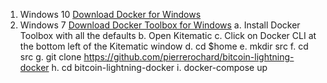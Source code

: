 1. Windows 10 [Download Docker for Windows](https://download.docker.com/win/stable/Docker%20for%20Windows%20Installer.exe)
2. Windows 7 [Download Docker Toolbox for Windows](https://docs.docker.com/toolbox/overview/#whats-in-the-box)
        a. Install Docker Toolbox with all the defaults
        b. Open Kitematic
        c. Click on Docker CLI at the bottom left of the Kitematic window
        d. cd $home
        e. mkdir src
        f. cd src
        g. git clone https://github.com/pierrerochard/bitcoin-lightning-docker
        h. cd bitcoin-lightning-docker
        i. docker-compose up